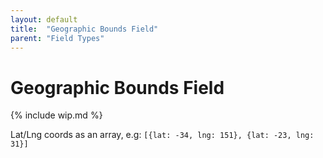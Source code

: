 ```yaml
---
layout: default
title:  "Geographic Bounds Field"
parent: "Field Types"
---
```


# Geographic Bounds Field

{% include wip.md %}

Lat/Lng coords as an array, e.g: `[{lat: -34, lng: 151}, {lat: -23, lng: 31}]`
